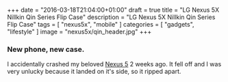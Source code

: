 +++
date 		= "2016-03-18T21:04:00+01:00"
draft 		= true
title 		= "LG Nexus 5X Nillkin Qin Series Flip Case"
description = "LG Nexus 5X Nillkin Qin Series Flip Case"
tags		= [ "nexus5x", "mobile" ]
categories 	= [ "gadgets", "lifestyle" ]
image		= "nexus5x/qin_header.jpg"
+++

### New phone, new case.

I accidentally crashed my beloved [Nexus 5](https://en.wikipedia.org/wiki/Nexus_5) 2 weeks ago. It fell off and I was very unlucky because it landed on it's side, so it ripped apart.

